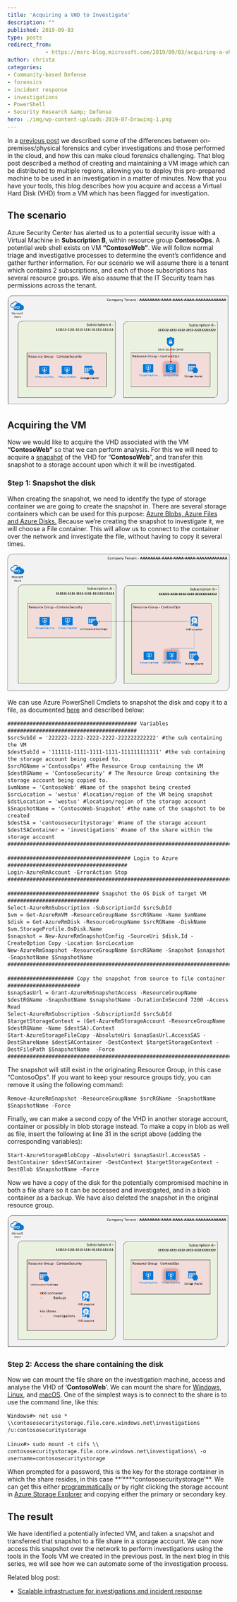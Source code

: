 ```yaml
---
title: 'Acquiring a VHD to Investigate'
description: ""
published: 2019-09-03
type: posts
redirect_from:
            - https://msrc-blog.microsoft.com/2019/09/03/acquiring-a-vhd-to-investigate/
author: christa
categories:
- Community-based Defense
- forensics
- incident response
- investigations
- PowerShell
- Security Research &amp; Defense
hero: ./img/wp-content-uploads-2019-07-Drawing-1.png
---
```

<!-- wp:paragraph -->

In a [previous post](https://msrc-blog.microsoft.com/2019/08/30/scalable-infrastructure-for-investigations-and-incident-response/) we described some of the differences between on-premises/physical forensics and cyber investigations and those performed in the cloud, and how this can make cloud forensics challenging. That blog post described a method of creating and maintaining a VM image which can be distributed to multiple regions, allowing you to deploy this pre-prepared machine to be used in an investigation in a matter of minutes. Now that you have your tools, this blog describes how you acquire and access a Virtual Hard Disk (VHD) from a VM which has been flagged for investigation.

<!-- /wp:paragraph -->

<!-- wp:heading -->

## The scenario

<!-- /wp:heading -->

<!-- wp:paragraph -->

Azure Security Center has alerted us to a potential security issue with a Virtual Machine in **Subscription B**, within resource group **ContosoOps**. A potential web shell exists on VM **“ContosoWeb”**. We will follow normal triage and investigative processes to determine the event’s confidence and gather further information. For our scenario we will assume there is a tenant which contains 2 subscriptions, and each of those subscriptions has several resource groups. We also assume that the IT Security team has permissions across the tenant.

<!-- /wp:paragraph -->

<!-- wp:image {"id":10675,"align":"center"} -->

![Subscriptions A and B and their associated resource groups.](./img/wp-content-uploads-2019-07-Drawing-1.png)

<!-- /wp:image -->

<!-- wp:heading -->

## Acquiring the VM

<!-- /wp:heading -->

<!-- wp:paragraph -->

Now we would like to acquire the VHD associated with the VM **“ContosoWeb”** so that we can perform analysis. For this we will need to acquire a [snapshot](https://docs.microsoft.com/en-us/azure/virtual-machines/windows/snapshot-copy-managed-disk) of the VHD for “**ContosoWeb**”, and transfer this snapshot to a storage account upon which it will be investigated.

<!-- /wp:paragraph -->

<!-- wp:heading {"level":3} -->

### Step 1: Snapshot the disk

<!-- /wp:heading -->

<!-- wp:paragraph -->

When creating the snapshot, we need to identify the type of storage container we are going to create the snapshot in. There are several storage containers which can be used for this purpose: [Azure Blobs, Azure Files and Azure Disks.](https://docs.microsoft.com/en-us/azure/storage/common/storage-decide-blobs-files-disks) Because we’re creating the snapshot to investigate it, we will choose a File container. This will allow us to connect to the container over the network and investigate the file, without having to copy it several times.

<!-- /wp:paragraph -->

<!-- wp:image {"id":10674,"align":"center"} -->

![](./img/wp-content-uploads-2019-07-Drawing-2.png)

<!-- /wp:image -->

<!-- wp:paragraph -->

We can use Azure PowerShell Cmdlets to snapshot the disk and copy it to a file, as documented [here](https://docs.microsoft.com/en-us/azure/virtual-machines/scripts/virtual-machines-windows-powershell-sample-copy-snapshot-to-same-or-different-subscription) and described below:

<!-- /wp:paragraph -->

<!-- wp:code -->

```
######################################### Variables #########################################
$srcSubId = '222222-2222-2222-2222-222222222222' #the sub containing the VM
$destSubId = '111111-1111-1111-1111-111111111111' #the sub containing the storage account being copied to.
$srcRGName ='ContosoOps' #The Resource Group containing the VM
$destRGName = 'ContosoSecurity' # The Resource Group containing the storage account being copied to.
$vmName = 'ContosoWeb' #Name of the snapshot being created
$srcLocation = 'westus' #location/region of the VM being snapshot
$dstLocation = 'westus' #location/region of the storage account
$SnapshotName = 'ContosoWeb-Snapshot' #the name of the snapshot to be created
$destSA = 'contososecuritystorage' #name of the storage account
$destSAContainer = 'investigations' #name of the share within the storage account
#############################################################################################

####################################### Login to Azure ######################################
Login-AzureRmAccount -ErrorAction Stop
#############################################################################################

############################# Snapshot the OS Disk of target VM #############################
Select-AzureRmSubscription -SubscriptionId $srcSubId
$vm = Get-AzureRmVM -ResourceGroupName $srcRGName -Name $vmName
$disk = Get-AzureRmDisk -ResourceGroupName $srcRGName -DiskName $vm.StorageProfile.OsDisk.Name
$snapshot = New-AzureRmSnapshotConfig -SourceUri $disk.Id -CreateOption Copy -Location $srcLocation
New-AzureRmSnapshot -ResourceGroupName $srcRGName -Snapshot $snapshot -SnapshotName $SnapshotName
#############################################################################################

##################### Copy the snapshot from source to file container #######################
$snapSasUrl = Grant-AzureRmSnapshotAccess -ResourceGroupName $destRGName -SnapshotName $snapshotName -DurationInSecond 7200 -Access Read
Select-AzureRmSubscription -SubscriptionId $srcSubId
$targetStorageContext = (Get-AzureRmStorageAccount -ResourceGroupName $destRGName -Name $destSA).Context
Start-AzureStorageFileCopy -AbsoluteUri $snapSasUrl.AccessSAS -DestShareName $destSAContainer -DestContext $targetStorageContext -DestFilePath $SnapshotName  -Force
##############################################################################################
```

<!-- /wp:code -->

<!-- wp:paragraph -->

The snapshot will still exist in the originating Resource Group, in this case “ContosoOps”. If you want to keep your resource groups tidy, you can remove it using the following command:

<!-- /wp:paragraph -->

<!-- wp:code -->

```
Remove-AzureRmSnapshot -ResourceGroupName $srcRGName -SnapshotName $SnapshotName -Force
```

<!-- /wp:code -->

<!-- wp:paragraph -->

Finally, we can make a second copy of the VHD in another storage account, container or possibly in blob storage instead. To make a copy in blob as well as file, insert the following at line 31 in the script above (adding the corresponding variables):

<!-- /wp:paragraph -->

<!-- wp:code -->

```
Start-AzureStorageBlobCopy -AbsoluteUri $snapSasUrl.AccessSAS -DestContainer $destSAContainer -DestContext $targetStorageContext -DestBlob $SnapshotName -Force
```

<!-- /wp:code -->

<!-- wp:paragraph -->

Now we have a copy of the disk for the potentially compromised machine in both a file share so it can be accessed and investigated, and in a blob container as a backup. We have also deleted the snapshot in the original resource group.

<!-- /wp:paragraph -->

<!-- wp:image {"id":10676,"align":"center"} -->

![](./img/wp-content-uploads-2019-07-Drawing-3.png)

<!-- /wp:image -->

<!-- wp:heading {"level":3} -->

### Step 2: Access the share containing the disk

<!-- /wp:heading -->

<!-- wp:paragraph -->

Now we can mount the file share on the investigation machine, access and analyse the VHD of ‘**ContosoWeb**’. We can mount the share for [Windows](https://docs.microsoft.com/en-us/azure/storage/files/storage-how-to-use-files-windows), [Linux](https://docs.microsoft.com/en-us/azure/storage/files/storage-how-to-use-files-linux), and [macOS](https://docs.microsoft.com/en-us/azure/storage/files/storage-how-to-use-files-mac). One of the simplest ways is to connect to the share is to use the command line, like this:

<!-- /wp:paragraph -->

<!-- wp:code -->

```
Windows#> net use * \\contososecuritystorage.file.core.windows.net\investigations /u:contososecuritystorage

Linux#> sudo mount -t cifs \\ contososecuritystorage.file.core.windows.net\investigations\ -o username=contososecuritystorage
```

<!-- /wp:code -->

<!-- wp:paragraph -->

When prompted for a password, this is the key for the storage container in which the share resides, in this case **‘\*\***contososecuritystorage’\*\*. We can get this either [programmatically](https://docs.microsoft.com/en-us/powershell/module/azurerm.storage/get-azurermstorageaccountkey?view=azurermps-6.13.0) or by right clicking the storage account in [Azure Storage Explorer](https://azure.microsoft.com/en-us/features/storage-explorer/) and copying either the primary or secondary key.

<!-- /wp:paragraph -->

<!-- wp:heading -->

## The result

<!-- /wp:heading -->

<!-- wp:paragraph -->

We have identified a potentially infected VM, and taken a snapshot and transferred that snapshot to a file share in a storage account. We can now access this snapshot over the network to perform investigations using the tools in the Tools VM we created in the previous post. In the next blog in this series, we will see how we can automate some of the investigation process.

<!-- /wp:paragraph -->

<!-- wp:paragraph -->

Related blog post:

<!-- /wp:paragraph -->

<!-- wp:list -->

- [Scalable infrastructure for investigations and incident response](https://msrc-blog.microsoft.com/2019/08/30/scalable-infrastructure-for-investigations-and-incident-response/)

<!-- /wp:list -->
